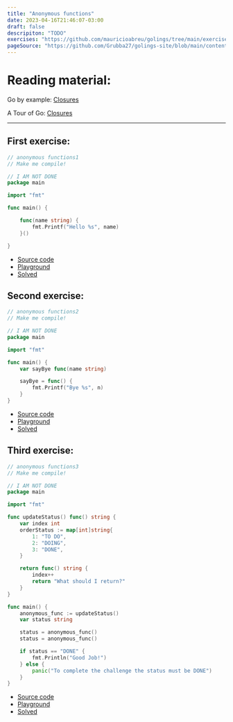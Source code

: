 ```yaml
---
title: "Anonymous functions"
date: 2023-04-16T21:46:07-03:00
draft: false
descripiton: "TODO"
exercises: "https://github.com/mauricioabreu/golings/tree/main/exercises/anonymous_functions"
pageSource: "https://github.com/Grubba27/golings-site/blob/main/content/exercises/anonymous_functions.md"
---
```



# Reading material:

Go by example: [Closures](https://gobyexample.com/closures)

A Tour of Go: [Closures](https://go.dev/tour/moretypes/25)

---


##  First exercise:

```go
// anonymous functions1
// Make me compile!

// I AM NOT DONE
package main

import "fmt"

func main() {

	func(name string) {
		fmt.Printf("Hello %s", name)
	}()

}
```
 - [Source code](https://github.com/mauricioabreu/golings/blob/main/exercises/anonymous_functions/anonymous_functions1/main.go) 
 - [Playground](https://go.dev/play/p/YmZRqjE3Cvo) 
 - [Solved](https://go.dev/play/p/ggJXZybLVom)


 ##  Second exercise:

```go
// anonymous functions2
// Make me compile!

// I AM NOT DONE
package main

import "fmt"

func main() {
	var sayBye func(name string)

	sayBye = func() {
		fmt.Printf("Bye %s", n)
	}
}
```
 - [Source code](https://github.com/mauricioabreu/golings/blob/main/exercises/anonymous_functions/anonymous_functions2/main.go) 
 - [Playground](https://go.dev/play/p/7kLSnWwN4DJ) 
 - [Solved](https://go.dev/play/p/bBqoyklXiSn)


  ##  Third exercise:

```go
// anonymous functions3
// Make me compile!

// I AM NOT DONE
package main

import "fmt"

func updateStatus() func() string {
	var index int
	orderStatus := map[int]string{
		1: "TO DO",
		2: "DOING",
		3: "DONE",
	}

	return func() string {
		index++
		return "What should I return?"
	}
}

func main() {
	anonymous_func := updateStatus()
	var status string

	status = anonymous_func()
	status = anonymous_func()

	if status == "DONE" {
		fmt.Println("Good Job!")
	} else {
		panic("To complete the challenge the status must be DONE")
	}
}
```
 - [Source code](https://github.com/mauricioabreu/golings/blob/main/exercises/anonymous_functions/anonymous_functions3/main.go) 
 - [Playground](https://go.dev/play/p/XQgkjjWqhwD) 
 - [Solved](https://go.dev/play/p/tuRE2AJu5vO)